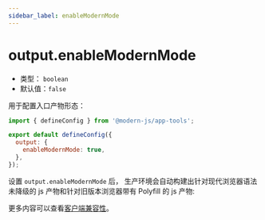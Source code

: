```yaml
---
sidebar_label: enableModernMode
---
```


# output.enableModernMode



* 类型： `boolean`
* 默认值：`false`

用于配置入口产物形态：

```js title="modern.config.js"
import { defineConfig } from '@modern-js/app-tools';

export default defineConfig({
  output: {
    enableModernMode: true,
  },
});
```

设置 `output.enableModernMode` 后， 生产环境会自动构建出针对现代浏览器语法未降级的 js 产物和针对旧版本浏览器带有 Polyfill 的 js 产物:

更多内容可以查看[客户端兼容性](/docs/guides/usages/compatibility)。
